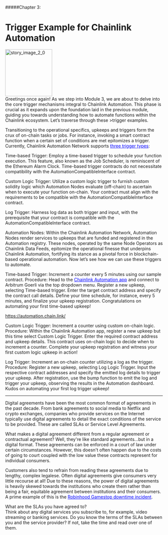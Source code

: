 #####Chapter 3:

# Trigger Example for Chainlink Automation

<ContentWrapp>
  <div class="imgContainer">
    <img alt="story_image_2_0" src="/images/chapter/man.svg" width="150px" height="150px">
  </div>

  <div class="itemsContainer">
    <div class="item-text">
    Greetings once again! As we step into Module 3, we are about to delve into the core trigger mechanisms integral to Chainlink Automation. This phase is crucial as it expands upon the foundation laid in the previous module, guiding you towards understanding how to automate functions within the Chainlink ecosystem. Let’s traverse through these >trigger examples.
    </div>
  </div>
</ContentWrapp>


Transitioning to the operational specifics, upkeeps and triggers form the crux of on-chain tasks or jobs. For instance, invoking a smart contract function when a certain set of conditions are met epitomizes a trigger. Currently, Chainlink Automation Network supports <a style=" color:blue" href="https://docs.chain.link/chainlink-automation/overview/getting-started">three trigger types</a>:

Time-based Trigger:
Employ a time-based trigger to schedule your function execution. This feature, also known as the Job Scheduler, is reminiscent of the Ethereum Alarm Clock. Time-based trigger contracts do not necessitate compatibility with the AutomationCompatibleInterface contract.

Custom Logic Trigger:
Utilize a custom logic trigger to furnish custom solidity logic which Automation Nodes evaluate (off-chain) to ascertain when to execute your function on-chain. Your contract must align with the requirements to be compatible with the AutomationCompatibleInterface contract.

Log Trigger:
Harness log data as both trigger and input, with the prerequisite that your contract is compatible with the AutomationCompatibleInterface contract.

Automation Nodes:
Within the Chainlink Automation Network, Automation Nodes render services to upkeeps that are funded and registered in the Automation registry. These nodes, operated by the same Node Operators as Chainlink Data Feeds, epitomize the operational finesse that underpins Chainlink Automation, fortifying its stance as a pivotal force in blockchain-based operational automation.
Now let’s see how we can use these triggers to automate.

Time-based Trigger: Increment a counter every 5 minutes using our sample contract.
Procedure: Head to the <a style=" color:blue" href="https://automation.chain.link/">Chainlink Automation app</a> and connect to Arbitrum Goerli via the top dropdown menu. Register a new upkeep, selecting Time-based trigger. Enter the target contract address and specify the contract call details. Define your time schedule, for instance, every 5 minutes, and finalize your upkeep registration. Congratulations on automating your first time-based upkeep!

https://automation.chain.link/

Custom Logic Trigger: Increment a counter using custom on-chain logic.
Procedure: Within the Chainlink Automation app, register a new upkeep but this time select Custom Logic Trigger. Enter the required contract address and upkeep details. This contract uses on-chain logic to decide when to increment a counter. Complete your upkeep registration and witness your first custom logic upkeep in action!

Log Trigger: Increment an on-chain counter utilizing a log as the trigger.
Procedure: Register a new upkeep, selecting Log Logic Trigger. Input the respective contract addresses and specify the emitted log details to trigger your upkeep. After registration, use the bump function to emit the log and trigger your upkeep, observing the results in the Automation dashboard. Kudos on automating your first log trigger upkeep!





---
Digital agreements have been the most common format of agreements in the past decade. From bank agreements to social media to Netflix and crypto exchanges, companies who provide services on the Internet typically use digital agreements to detail the exact conditions of the service to be provided. These are called SLAs or Service Level Agreements.

What makes a digital agreement different from a regular agreement or contractual agreement? Well, they're like standard agreements…but in a digital format. These agreements can be enforced in a court of law under certain circumstances. However, this doesn't often happen due to the costs of going to court coupled with the low value these contracts represent for individual consumers.

Customers also tend to refrain from reading these agreements due to lengthy, complex legalese. Often digital agreements give consumers very little recourse at all! Due to these reasons, the power of digital agreements is heavily skewed towards the institutions who create them rather than being a fair, equitable agreement between institutions and their consumers. A prime example of this is the <a style=" color:blue" href=" https://www.jama.work/blog/on-robinhood-and-availability"> Robinhood Gamestop downtime incident</a>.

<MissionContainer>
  <div className="title">What are the SLAs you have agreed to?</div>
    <div className="description">
    Think about any digital services you subscribe to, for example, video streaming or banking services. Do you know the terms of the SLAs between you and the service provider? If not, take the time and read over one of them.
    </div>
</MissionContainer>
